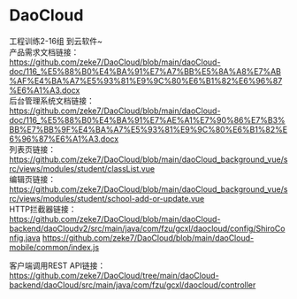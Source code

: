 # DaoCloud
工程训练2-16组 到云软件~  
产品需求文档链接：  
https://github.com/zeke7/DaoCloud/blob/main/daoCloud-doc/116_%E5%88%B0%E4%BA%91%E7%A7%BB%E5%8A%A8%E7%AB%AF%E4%BA%A7%E5%93%81%E9%9C%80%E6%B1%82%E6%96%87%E6%A1%A3.docx  
后台管理系统文档链接：  
https://github.com/zeke7/DaoCloud/blob/main/daoCloud-doc/116_%E5%88%B0%E4%BA%91%E7%AE%A1%E7%90%86%E7%B3%BB%E7%BB%9F%E4%BA%A7%E5%93%81%E9%9C%80%E6%B1%82%E6%96%87%E6%A1%A3.docx  
列表页链接：  
https://github.com/zeke7/DaoCloud/blob/main/daoCloud_background_vue/src/views/modules/student/classList.vue  
编辑页链接：  
https://github.com/zeke7/DaoCloud/blob/main/daoCloud_background_vue/src/views/modules/student/school-add-or-update.vue  
HTTP拦截器链接：  
https://github.com/zeke7/DaoCloud/blob/main/daoCloud-backend/daoCloudv2/src/main/java/com/fzu/gcxl/daocloud/config/ShiroConfig.java
https://github.com/zeke7/DaoCloud/blob/main/daoCloud-mobile/common/index.js

客户端调用REST API链接：  
https://github.com/zeke7/DaoCloud/tree/main/daoCloud-backend/daoCloud/src/main/java/com/fzu/gcxl/daocloud/controller  
